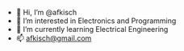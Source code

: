 - 👋 Hi, I’m @afkisch
- 👀 I’m interested in Electronics and Programming
- 🌱 I’m currently learning Electrical Engineering
- 📫 afkisch@gmail.com
